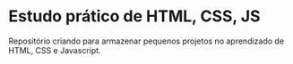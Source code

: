 # Estudo prático de HTML, CSS, JS

Repositório criando para armazenar pequenos projetos no aprendizado de HTML, CSS e Javascript.